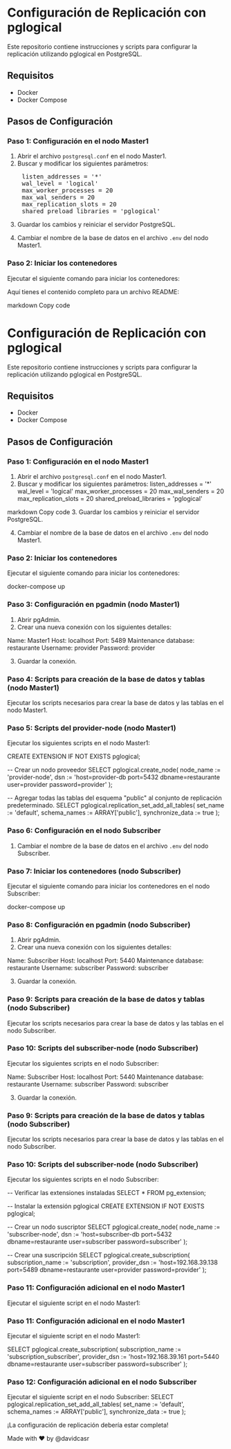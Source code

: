 # Configuración de Replicación con pglogical

Este repositorio contiene instrucciones y scripts para configurar la replicación utilizando pglogical en PostgreSQL.

## Requisitos

- Docker
- Docker Compose

## Pasos de Configuración

### Paso 1: Configuración en el nodo Master1

1. Abrir el archivo `postgresql.conf` en el nodo Master1.
2. Buscar y modificar los siguientes parámetros:


<pre>
    listen_addresses = '*'
    wal_level = 'logical'
    max_worker_processes = 20
    max_wal_senders = 20
    max_replication_slots = 20
    shared_preload_libraries = 'pglogical'
</pre> 

3. Guardar los cambios y reiniciar el servidor PostgreSQL.

4. Cambiar el nombre de la base de datos en el archivo `.env` del nodo Master1.

### Paso 2: Iniciar los contenedores

Ejecutar el siguiente comando para iniciar los contenedores:

Aquí tienes el contenido completo para un archivo README:

markdown
Copy code
# Configuración de Replicación con pglogical

Este repositorio contiene instrucciones y scripts para configurar la replicación utilizando pglogical en PostgreSQL.

## Requisitos

- Docker
- Docker Compose

## Pasos de Configuración

### Paso 1: Configuración en el nodo Master1

1. Abrir el archivo `postgresql.conf` en el nodo Master1.
2. Buscar y modificar los siguientes parámetros:
listen_addresses = '*'
wal_level = 'logical'
max_worker_processes = 20
max_wal_senders = 20
max_replication_slots = 20
shared_preload_libraries = 'pglogical'

markdown
Copy code
3. Guardar los cambios y reiniciar el servidor PostgreSQL.

4. Cambiar el nombre de la base de datos en el archivo `.env` del nodo Master1.

### Paso 2: Iniciar los contenedores

Ejecutar el siguiente comando para iniciar los contenedores:

docker-compose up


### Paso 3: Configuración en pgadmin (nodo Master1)

1. Abrir pgAdmin.
2. Crear una nueva conexión con los siguientes detalles:

Name: Master1
Host: localhost
Port: 5489
Maintenance database: restaurante
Username: provider
Password: provider

3. Guardar la conexión.

### Paso 4: Scripts para creación de la base de datos y tablas (nodo Master1)

Ejecutar los scripts necesarios para crear la base de datos y las tablas en el nodo Master1.

### Paso 5: Scripts del provider-node (nodo Master1)

Ejecutar los siguientes scripts en el nodo Master1:


CREATE EXTENSION IF NOT EXISTS pglogical;

-- Crear un nodo proveedor
SELECT pglogical.create_node(
node_name := 'provider-node',
dsn := 'host=provider-db port=5432 dbname=restaurante user=provider password=provider'
);

-- Agregar todas las tablas del esquema "public" al conjunto de replicación predeterminado.
SELECT pglogical.replication_set_add_all_tables(
set_name := 'default',
schema_names := ARRAY['public'],
synchronize_data := true
);


### Paso 6: Configuración en el nodo Subscriber

1. Cambiar el nombre de la base de datos en el archivo `.env` del nodo Subscriber.

### Paso 7: Iniciar los contenedores (nodo Subscriber)

Ejecutar el siguiente comando para iniciar los contenedores en el nodo Subscriber:

docker-compose up



### Paso 8: Configuración en pgadmin (nodo Subscriber)

1. Abrir pgAdmin.
2. Crear una nueva conexión con los siguientes detalles:

Name: Subscriber
Host: localhost
Port: 5440
Maintenance database: restaurante
Username: subscriber
Password: subscriber

3. Guardar la conexión.

### Paso 9: Scripts para creación de la base de datos y tablas (nodo Subscriber)

Ejecutar los scripts necesarios para crear la base de datos y las tablas en el nodo Subscriber.

### Paso 10: Scripts del subscriber-node (nodo Subscriber)

Ejecutar los siguientes scripts en el nodo Subscriber:

Name: Subscriber
Host: localhost
Port: 5440
Maintenance database: restaurante
Username: subscriber
Password: subscriber

3. Guardar la conexión.

### Paso 9: Scripts para creación de la base de datos y tablas (nodo Subscriber)

Ejecutar los scripts necesarios para crear la base de datos y las tablas en el nodo Subscriber.

### Paso 10: Scripts del subscriber-node (nodo Subscriber)

Ejecutar los siguientes scripts en el nodo Subscriber:

-- Verificar las extensiones instaladas
SELECT * FROM pg_extension;

-- Instalar la extensión pglogical
CREATE EXTENSION IF NOT EXISTS pglogical;

-- Crear un nodo suscriptor
SELECT pglogical.create_node(
node_name := 'subscriber-node',
dsn := 'host=subscriber-db port=5432 dbname=restaurante user=subscriber password=subscriber'
);

-- Crear una suscripción
SELECT pglogical.create_subscription(
subscription_name := 'subscription',
provider_dsn := 'host=192.168.39.138 port=5489 dbname=restaurante user=provider password=provider'
);


### Paso 11: Configuración adicional en el nodo Master1

Ejecutar el siguiente script en el nodo Master1:



### Paso 11: Configuración adicional en el nodo Master1

Ejecutar el siguiente script en el nodo Master1:

SELECT pglogical.create_subscription(
subscription_name := 'subscription_subscriber',
provider_dsn := 'host=192.168.39.161 port=5440 dbname=restaurante user=subscriber password=subscriber'
);

### Paso 12: Configuración adicional en el nodo Subscriber

Ejecutar el siguiente script en el nodo Subscriber:
SELECT pglogical.replication_set_add_all_tables(
set_name := 'default',
schema_names := ARRAY['public'],
synchronize_data := true
);

¡La configuración de replicación debería estar completa!




Made with ❤️ by @davidcasr
